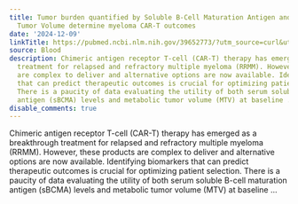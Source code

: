 ```yaml
---
title: Tumor burden quantified by Soluble B-Cell Maturation Antigen and Metabolic
  Tumor Volume determine myeloma CAR-T outcomes
date: '2024-12-09'
linkTitle: https://pubmed.ncbi.nlm.nih.gov/39652773/?utm_source=curl&utm_medium=rss&utm_campaign=journals&utm_content=7603509&fc=None&ff=20241209184147&v=2.18.0.post9+e462414
source: Blood
description: Chimeric antigen receptor T-cell (CAR-T) therapy has emerged as a breakthrough
  treatment for relapsed and refractory multiple myeloma (RRMM). However, these products
  are complex to deliver and alternative options are now available. Identifying biomarkers
  that can predict therapeutic outcomes is crucial for optimizing patient selection.
  There is a paucity of data evaluating the utility of both serum soluble B-cell maturation
  antigen (sBCMA) levels and metabolic tumor volume (MTV) at baseline ...
disable_comments: true
---
```

Chimeric antigen receptor T-cell (CAR-T) therapy has emerged as a breakthrough treatment for relapsed and refractory multiple myeloma (RRMM). However, these products are complex to deliver and alternative options are now available. Identifying biomarkers that can predict therapeutic outcomes is crucial for optimizing patient selection. There is a paucity of data evaluating the utility of both serum soluble B-cell maturation antigen (sBCMA) levels and metabolic tumor volume (MTV) at baseline ...